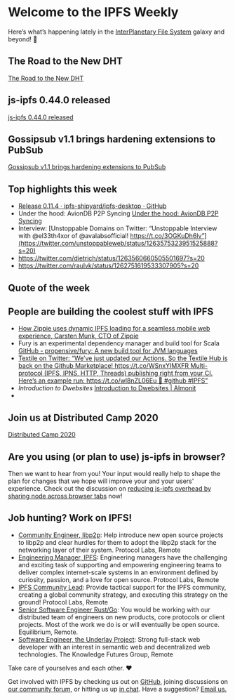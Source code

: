 # Welcome to the IPFS Weekly

Here’s what’s happening lately in the [InterPlanetary File System](https://ipfs.io/) galaxy and beyond! 🚀

## The Road to the New DHT
[The Road to the New DHT](https://blog.ipfs.io/2020-05-19-road-to-dht/)


## js-ipfs 0.44.0 released
[js-ipfs 0.44.0 released](https://blog.ipfs.io/2020-05-21-js-ipfs-0-44/)


## Gossipsub v1.1 brings hardening extensions to PubSub
[Gossipsub v1.1 brings hardening extensions to PubSub](https://blog.ipfs.io/2020-05-20-gossipsub-v1.1)


## Top highlights this week
* [Release 0.11.4 · ipfs-shipyard/ipfs-desktop · GitHub](https://github.com/ipfs-shipyard/ipfs-desktop/releases/tag/v0.11.4)
* Under the hood: AvionDB P2P Syncing [Under the hood: AvionDB P2P Syncing](https://simpleaswater.com/aviondb-p2p-sync/)
* Interview: [Unstoppable Domains on Twitter: “Unstoppable Interview with @el33th4xor of @avalabsofficial! https://t.co/3OGKuDh6lv”](https://twitter.com/unstoppableweb/status/1263575323951525888?s=20)
* https://twitter.com/dietrich/status/1263560660505501697?s=20
* https://twitter.com/raulvk/status/1262751619533307905?s=20


## Quote of the week


## People are building the coolest stuff with IPFS
* [How Zippie uses dynamic IPFS loading for a seamless mobile web experience, Carsten Munk, CTO of Zippie](https://talk.fission.codes/t/how-zippie-uses-dynamic-ipfs-loading-for-a-seamless-mobile-web-experience-carsten-munk-cto-of-zippie/611) 
* Fury is an experimental dependency manager and build tool for Scala [GitHub - propensive/fury: A new build tool for JVM languages](https://github.com/propensive/fury)
* [Textile on Twitter: “We’ve just updated our Actions. So the Textile Hub is back on the Github Marketplace! https://t.co/WSnxYIMXFR Multi-protocol (IPFS, IPNS, HTTP, Threads) publishing right from your CI. Here’s an example run: https://t.co/wl8nZL06Eu 💪 #github #IPFS”](https://twitter.com/textileio/status/1263533571102236672?s=20)
* *Introduction to Dwebsites* [Introduction to Dwebsites | Almonit](http://blog.almonit.eth.link/2020-05-21/Introduction_to_Dwebsitse.html)
* 


## Join us at Distributed Camp 2020
[Distributed Camp 2020](https://distributed.camp/)


## Are you using (or plan to use) js-ipfs in browser?
Then we want to hear from you! Your input would really help to shape the plan for changes that we hope will improve your and your users' experience. Check out the discussion on [reducing js-ipfs overhead by sharing node across browser tabs](https://discuss.ipfs.io/t/reducing-js-ipfs-overhead-by-sharing-node-across-browser-tabs/8024) now!


## Job hunting? Work on IPFS!
* [Community Engineer, libp2p](https://jobs.lever.co/protocol/0afd449f-b292-42b4-abfd-af26415b796b): Help introduce new open source projects to libp2p and clear hurdles for them to adopt the libp2p stack for the networking layer of their system. Protocol Labs, Remote
* [Engineering Manager, IPFS](https://jobs.lever.co/protocol/3f0787e8-58b3-4122-a1ea-424561d2658f): Engineering managers have the challenging and exciting task of supporting and empowering engineering teams to deliver complex internet-scale systems in an environment defined by curiosity, passion, and a love for open source. Protocol Labs, Remote
* [IPFS Community Lead](https://jobs.lever.co/protocol/71c4a9b9-af90-4ce9-9dba-8b72507997bf): Provide tactical support for the IPFS community, creating a global community strategy, and executing this strategy on the ground! Protocol Labs, Remote
* [Senior Software Engineer Rust/Go](https://www.notion.so/Hiring-Senior-Software-Engineer-Rust-Go-e6c94ccc261f426c80a483c7fc642412): You would be working with our distributed team of engineers on new products, core protocols or client projects. Most of the work we do is or will eventually be open source. Equilibrium, Remote. 
* [Software Engineer, the Underlay Project](https://notes.knowledgefutures.org/pub/si1okbw9): Strong full-stack web developer with an interest in semantic web and decentralized web technologies. The Knowledge Futures Group, Remote


Take care of yourselves and each other. ❤️

Get involved with IPFS by checking us out on [GitHub](https://github.com/ipfs), joining discussions on [our community forum](https://discuss.ipfs.io/), or hitting us up [in chat](https://riot.im/app/#/room/#ipfs:matrix.org). Have a suggestion? [Email us.](mailto:newsletter@ipfs.io)
